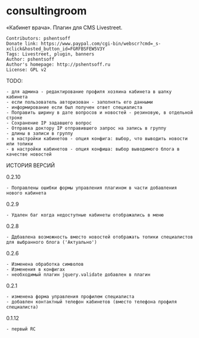 consultingroom
==============

«Кабинет врача». Плагин для CMS Livestreet. 

    Contributors: pshentsoff
    Donate link: https://www.paypal.com/cgi-bin/webscr?cmd=_s-xclick&hosted_button_id=FGRFBSFEW5V3Y
    Tags: Livestreet, plugin, banners
    Author: pshentsoff
    Author's homepage: http://pshentsoff.ru
    License: GPL v2

TODO: 

    - для админа - редактирование профиля хозяина кабинета в шапку кабинета
    - если пользователь авторизован - заполнять его данными
    - информирование если был получен ответ специалиста
    - Поправить ширину в дате вопросов и новостей - резиновую, в отдельной строке
    - Сохранение IP задавшего вопрос
    - Отправка доктору IP отправившего запрос на запись в группу
    - длины в записи в группу
    - в настройки кабинетов - опция конфига: выбор, что выводить новости или топики
    - в настройки кабинетов - опция конфиша: выбор выводимого блога в качестве новостей

ИСТОРИЯ ВЕРСИЙ

0.2.10

    - Поправлены ошибки формы управления плагином в части добавления нового кабинета

0.2.9

    - Удален баг когда недоступные кабинеты отображались в меню

0.2.8

    - Ддбавлена возможность вместо новостей отображать топики специалистов для выбранного блога ('Актуально')

0.2.6

    - Изменена обработка символов
    - Изменения в конфигах
    - необходимый плагин jquery.validate добавлен в плагин

0.2.1

    - изменена форма управления профилем специалиста
    - добавлен контактный телефон кабинетов (вместо телефона профиля специалиста)

0.1.12

    - первый RC

